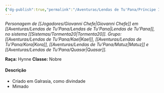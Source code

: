 ```yaml
---
{"dg-publish":true,"permalink":"/Aventuras/Lendas de Tu'Pana/Príncipe Intinho/","noteIcon":"","created":"2025-10-14T10:54:09.288-03:00"}
---
```


*Personagem de [[Jogadores/Giovanni Chefe\|Giovanni Chefe]] em [[Aventuras/Lendas de Tu'Pana/Lendas de Tu'Pana\|Lendas de Tu'Pana]], no sistema [[Sistemas/Tormenta20\|Tormenta20]].*
*Grupo: [[Aventuras/Lendas de Tu'Pana/Kael\|Kael]], [[Aventuras/Lendas de Tu'Pana/Kora\|Kora]], [[Aventuras/Lendas de Tu'Pana/Matuz\|Matuz]] e [[Aventuras/Lendas de Tu'Pana/Quasar\|Quasar]].*

**Raça:** Hynne
**Classe:** Nobre
#### Descrição
- Criado em Galrasia, como divindade
- Mimado